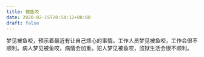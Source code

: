 ```yaml
---
title: 被鱼咬
date: 2020-02-15T20:54:12+08:00
draft: false
---
```


梦见被鱼咬，预示着最近有让自己烦心的事情。工作人员梦见被鱼咬，工作会很不顺利。病人梦见被鱼咬，病情会加重。犯人梦见被鱼咬，监狱生活会很不顺利。